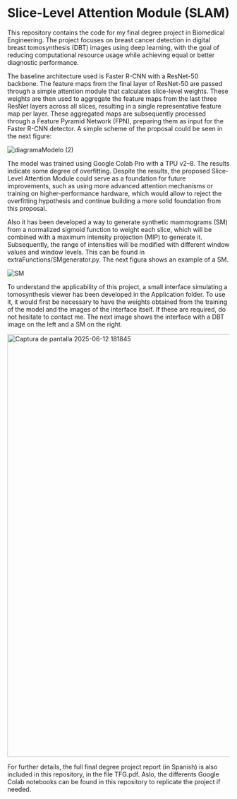 # Slice-Level Attention Module (SLAM)
This repository contains the code for my final degree project in Biomedical Engineering. The project focuses on breast cancer detection in digital breast tomosynthesis (DBT) images using deep learning, with the goal of reducing computational resource usage while achieving equal or better diagnostic performance.

The baseline architecture used is Faster R-CNN with a ResNet-50 backbone. The feature maps from the final layer of ResNet-50 are passed through a simple attention module that calculates slice-level weights. These weights are then used to aggregate the feature maps from the last three ResNet layers across all slices, resulting in a single representative feature map per layer. These aggregated maps are subsequently processed through a Feature Pyramid Network (FPN), preparing them as input for the Faster R-CNN detector. A simple scheme of the proposal could be seen in the next figure:

![diagramaModelo (2)](https://github.com/user-attachments/assets/ac991226-0ea3-400f-b7f3-f4ad03c9c2b1)

The model was trained using Google Colab Pro with a TPU v2–8. The results indicate some degree of overfitting. Despite the results, the proposed Slice-Level Attention Module could serve as a foundation for future improvements, such as using more advanced attention mechanisms or training on higher-performance hardware, which would allow to reject the overfitting hypothesis and continue building a more solid foundation from this proposal.

Also it has been developed a way to generate synthetic mammograms (SM) from a normalized sigmoid function to weight each slice, which will be combined with a maximum intensity projection (MIP) to generate it. Subsequently, the range of intensities will be modified with different window values and window levels. This can be found in extraFunctions/SMgenerator.py. The next figura shows an example of a SM.

![SM](https://github.com/user-attachments/assets/a5c65127-196d-4dbe-b789-ac41de50a60e)

To understand the applicability of this project, a small interface simulating a tomosynthesis viewer has been developed in the Application folder. To use it, it would first be necessary to have the weights obtained from the training of the model and the images of the interface itself. If these are required, do not hesitate to contact me. 
The next image shows the interface with a DBT image on the left and a SM on the right.

<img width="959" alt="Captura de pantalla 2025-06-12 181845" src="https://github.com/user-attachments/assets/6b113df3-70e5-45ee-a193-d98d7c19ef60" />

For further details, the full final degree project report (in Spanish) is also included in this repository, in the file TFG.pdf. Aslo, the differents Google Colab notebooks can be found in this repository to replicate the project if needed.
